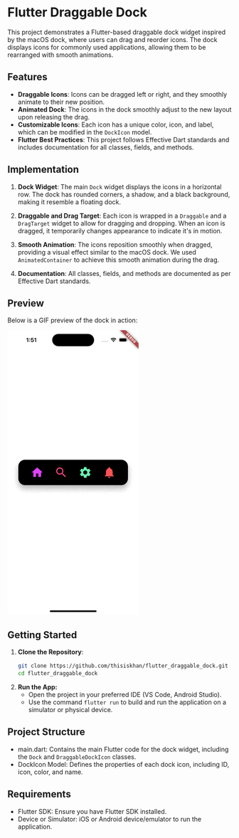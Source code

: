 # Flutter Draggable Dock

This project demonstrates a Flutter-based draggable dock widget inspired by the macOS dock, where users can drag and reorder icons. The dock displays icons for commonly used applications, allowing them to be rearranged with smooth animations.

## Features

- **Draggable Icons**: Icons can be dragged left or right, and they smoothly animate to their new position.
- **Animated Dock**: The icons in the dock smoothly adjust to the new layout upon releasing the drag.
- **Customizable Icons**: Each icon has a unique color, icon, and label, which can be modified in the `DockIcon` model.
- **Flutter Best Practices**: This project follows Effective Dart standards and includes documentation for all classes, fields, and methods.

## Implementation

1. **Dock Widget**: The main `Dock` widget displays the icons in a horizontal row. The dock has rounded corners, a shadow, and a black background, making it resemble a floating dock.

2. **Draggable and Drag Target**: Each icon is wrapped in a `Draggable` and a `DragTarget` widget to allow for dragging and dropping. When an icon is dragged, it temporarily changes appearance to indicate it's in motion.

3. **Smooth Animation**: The icons reposition smoothly when dragged, providing a visual effect similar to the macOS dock. We used `AnimatedContainer` to achieve this smooth animation during the drag.

4. **Documentation**: All classes, fields, and methods are documented as per Effective Dart standards.

## Preview

Below is a GIF preview of the dock in action:

![Simulator Screen Recording](https://raw.githubusercontent.com/thisiskhan/flutter_draggable_dock/refs/heads/main/out_put.gif)

## Getting Started

1. **Clone the Repository**:
   ```bash
   git clone https://github.com/thisiskhan/flutter_draggable_dock.git
   cd flutter_draggable_dock
2. **Run the App:**
   * Open the project in your preferred IDE (VS Code, Android Studio).
   * Use the command ```flutter run``` to build and run the application on a simulator or physical device.

## Project Structure
   * main.dart: Contains the main Flutter code for the dock widget, including the ```Dock``` and ```DraggableDockIcon``` classes.
   * DockIcon Model: Defines the properties of each dock icon, including ID, icon, color, and name.

## Requirements
   * Flutter SDK: Ensure you have Flutter SDK installed.
   * Device or Simulator: iOS or Android device/emulator to run the application.